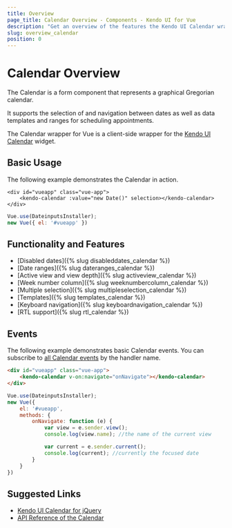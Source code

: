 ```yaml
---
title: Overview
page_title: Calendar Overview - Components - Kendo UI for Vue
description: "Get an overview of the features the Kendo UI Calendar wrapper for Vue delivers and use the component in Vue projects."
slug: overview_calendar
position: 0
---
```


# Calendar Overview

The Calendar is a form component that represents a graphical Gregorian calendar.

It supports the selection of and navigation between dates as well as data templates and ranges for scheduling appointments.

The Calendar wrapper for Vue is a client-side wrapper for the [Kendo UI Calendar](https://docs.telerik.com/kendo-ui/api/javascript/ui/calendar) widget.

## Basic Usage

The following example demonstrates the Calendar in action.


```html-preview
<div id="vueapp" class="vue-app">
	<kendo-calendar :value="new Date()" selection></kendo-calendar>
</div>
```
```js
Vue.use(DateinputsInstaller);
new Vue({ el: '#vueapp' })
```

## Functionality and Features

* [Disabled dates]({% slug disableddates_calendar %})
* [Date ranges]({% slug dateranges_calendar %})
* [Active view and view depth]({% slug activeview_calendar %})
* [Week number column]({% slug weeknumbercolumn_calendar %})
* [Multiple selection]({% slug multipleselection_calendar %})
* [Templates]({% slug templates_calendar %})
* [Keyboard navigation]({% slug keyboardnavigation_calendar %})
* [RTL support]({% slug rtl_calendar %})

## Events

The following example demonstrates basic Calendar events. You can subscribe to [all Calendar events](https://docs.telerik.com/kendo-ui/api/javascript/ui/calendar#events) by the handler name.

```html
<div id="vueapp" class="vue-app">
	<kendo-calendar v-on:navigate="onNavigate"></kendo-calendar>
</div>
```
```js
Vue.use(DateinputsInstaller);
new Vue({
	el: '#vueapp',
	methods: {
		onNavigate: function (e) {
			var view = e.sender.view();
			console.log(view.name); //the name of the current view

			var current = e.sender.current();
			console.log(current); //currently the focused date
		}
	}
})

```

## Suggested Links

* [Kendo UI Calendar for jQuery](https://docs.telerik.com/kendo-ui/controls/scheduling/calendar/overview)
* [API Reference of the Calendar](https://docs.telerik.com/kendo-ui/api/javascript/ui/calendar)
